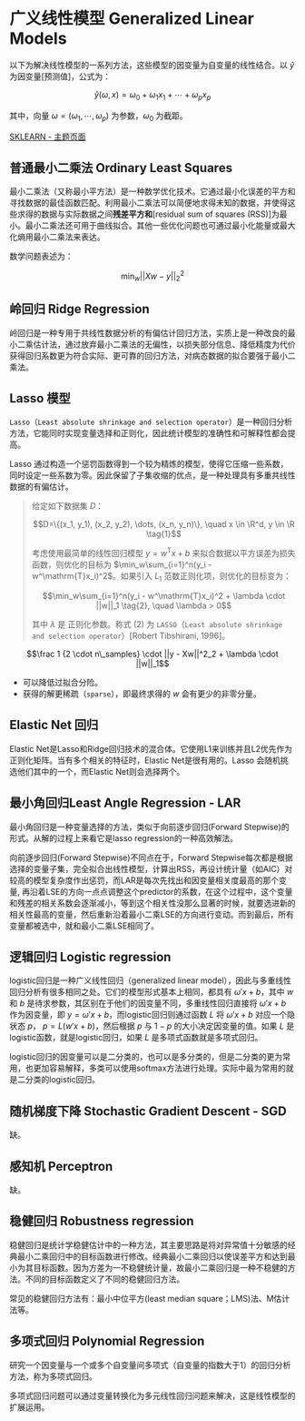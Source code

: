 <!-- @import "../引用/my-style.less" -->

# 广义线性模型  Generalized Linear Models

以下为解决线性模型的一系列方法，这些模型的因变量为自变量的线性结合。以 $\hat{y}$为因变量[预测值]，公式为：

$$\hat{y}(\omega,x)=\omega_0+\omega_1 x_1+\cdots+\omega_p x_p
$$

其中，向量 $\omega = (\omega_1,⋯,\omega_p)$ 为参数，$ω_0$ 为截距。

[SKLEARN - 主题页面](http://scikit-learn.org/stable/supervised_learning.html)

## 普通最小二乘法 Ordinary Least Squares

最小二乘法（又称最小平方法）是一种数学优化技术。它通过最小化误差的平方和寻找数据的最佳函数匹配。利用最小二乘法可以简便地求得未知的数据，并使得这些求得的数据与实际数据之间**残差平方和**[residual sum of squares (RSS)]为最小。最小二乘法还可用于曲线拟合。其他一些优化问题也可通过最小化能量或最大化熵用最小二乘法来表达。

数学问题表述为：

$$\min_{w}||Xw-y||_2^2$$

## 岭回归 Ridge Regression

岭回归是一种专用于共线性数据分析的有偏估计回归方法，实质上是一种改良的最小二乘估计法，通过放弃最小二乘法的无偏性，以损失部分信息、降低精度为代价获得回归系数更为符合实际、更可靠的回归方法，对病态数据的拟合要强于最小二乘法。

## Lasso 模型

`Lasso`（`Least absolute shrinkage and selection operator`）是一种回归分析方法，它能同时实现变量选择和正则化，因此统计模型的准确性和可解释性都会提高。

Lasso 通过构造一个惩罚函数得到一个较为精炼的模型，使得它压缩一些系数，同时设定一些系数为零。因此保留了子集收缩的优点，是一种处理具有多重共线性数据的有偏估计。

> 给定如下数据集 $D$：
>
> $$D=\{(x_1, y_1), (x_2, y_2), \dots, (x_n, y_n)\}, \quad
> x \in \R^d, y \in \R \tag{1}$$
>
> 考虑使用最简单的线性回归模型 $y=w^\mathrm{T}x+b$ 来拟合数据以平方误差为损失函数，则优化的目标为 $\min_w\sum_{i=1}^n(y_i - w^\mathrm{T}x_i)^2$。如果引入 $L_1$ 范数正则化项，则优化的目标变为：
>
> $$\min_w\sum_{i=1}^n(y_i - w^\mathrm{T}x_i)^2 + \lambda \cdot ||w||_1 \tag{2}, \quad \lambda > 0$$
>
>其中 $\lambda$ 是 正则化参数。称式 $(2)$ 为 `LASSO`（`Least absolute shrinkage and selection operator`）[Robert Tibshirani, 1996]。

$$\frac 1 {2 \cdot n\_samples} \cdot ||y - Xw||^2_2 + \lambda \cdot ||w||_1$$

- 可以降低过拟合分险。
- 获得的解更稀疏（`sparse`），即最终求得的 $w$ 会有更少的非零分量。

## Elastic Net 回归

Elastic Net是Lasso和Ridge回归技术的混合体。它使用L1来训练并且L2优先作为正则化矩阵。当有多个相关的特征时，Elastic Net是很有用的。Lasso 会随机挑选他们其中的一个，而Elastic Net则会选择两个。

## 最小角回归Least Angle Regression - LAR

最小角回归是一种变量选择的方法，类似于向前逐步回归(Forward Stepwise)的形式。从解的过程上来看它是lasso regression的一种高效解法。

向前逐步回归(Forward Stepwise)不同点在于，Forward Stepwise每次都是根据选择的变量子集，完全拟合出线性模型，计算出RSS，再设计统计量（如AIC）对较高的模型复杂度作出惩罚，而LAR是每次先找出和因变量相关度最高的那个变量, 再沿着LSE的方向一点点调整这个predictor的系数，在这个过程中，这个变量和残差的相关系数会逐渐减小，等到这个相关性没那么显著的时候，就要选进新的相关性最高的变量，然后重新沿着最小二乘LSE的方向进行变动。而到最后，所有变量都被选中，就和最小二乘LSE相同了。

## 逻辑回归 Logistic regression

logistic回归是一种广义线性回归（generalized linear model），因此与多重线性回归分析有很多相同之处。它们的模型形式基本上相同，都具有 $\omega'x+b$，其中 $w$ 和 $b$ 是待求参数，其区别在于他们的因变量不同，多重线性回归直接将 $\omega'x+b$ 作为因变量，即 $y=\omega'x+b$，而logistic回归则通过函数 $L$ 将 $\omega'x+b$ 对应一个隐状态 $p$， $p=L(w' x+b)$，然后根据 $p$ 与 $1-p$ 的大小决定因变量的值。如果 $L$ 是logistic函数，就是logistic回归，如果 $L$ 是多项式函数就是多项式回归。

logistic回归的因变量可以是二分类的，也可以是多分类的，但是二分类的更为常用，也更加容易解释，多类可以使用softmax方法进行处理。实际中最为常用的就是二分类的logistic回归。

## 随机梯度下降 Stochastic Gradient Descent - SGD

缺。

## 感知机 Perceptron

缺。

## 稳健回归 Robustness regression

稳健回归是统计学稳健估计中的一种方法，其主要思路是将对异常值十分敏感的经典最小二乘回归中的目标函数进行修改。经典最小二乘回归以使误差平方和达到最小为其目标函数。因为方差为一不稳健统计量，故最小二乘回归是一种不稳健的方法。不同的目标函数定义了不同的稳健回归方法。

常见的稳健回归方法有：最小中位平方(least median square；LMS)法、M估计法等。

## 多项式回归 Polynomial Regression

研究一个因变量与一个或多个自变量间多项式（自变量的指数大于1）的回归分析方法，称为多项式回归。

多项式回归问题可以通过变量转换化为多元线性回归问题来解决，这是线性模型的扩展运用。
